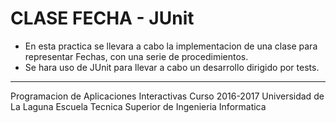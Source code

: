 # CLASE FECHA - JUnit

* En esta practica se llevara a cabo la implementacion de una clase para representar Fechas, con una serie de procedimientos.
* Se hara uso de JUnit para llevar a cabo un desarrollo dirigido por tests.

---
Programacion de Aplicaciones Interactivas
Curso 2016-2017
Universidad de La Laguna
Escuela Tecnica Superior de Ingenieria Informatica
